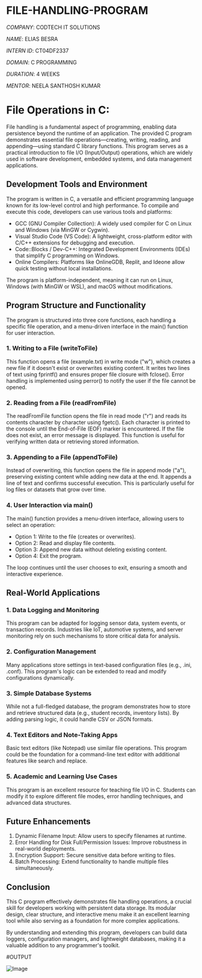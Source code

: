 # FILE-HANDLING-PROGRAM

*COMPANY*: CODTECH IT SOLUTIONS

*NAME*: ELIAS BESRA

*INTERN ID*: CT04DF2337

*DOMAIN*: C PROGRAMMING

*DURATION*: 4 WEEKS

*MENTOR*: NEELA SANTHOSH KUMAR

# File Operations in C:  

File handling is a fundamental aspect of programming, enabling data persistence beyond the runtime of an application. The provided C program demonstrates essential file operations—creating, writing, reading, and appending—using standard C library functions. This program serves as a practical introduction to file I/O (Input/Output) operations, which are widely used in software development, embedded systems, and data management applications.  

## Development Tools and Environment  

The program is written in C, a versatile and efficient programming language known for its low-level control and high performance. To compile and execute this code, developers can use various tools and platforms:  

- GCC (GNU Compiler Collection): A widely used compiler for C on Linux and Windows (via MinGW or Cygwin).  
- Visual Studio Code (VS Code): A lightweight, cross-platform editor with C/C++ extensions for debugging and execution.  
- Code::Blocks / Dev-C++: Integrated Development Environments (IDEs) that simplify C programming on Windows.  
- Online Compilers: Platforms like OnlineGDB, Replit, and Ideone allow quick testing without local installations.  

The program is platform-independent, meaning it can run on Linux, Windows (with MinGW or WSL), and macOS without modifications.  

## Program Structure and Functionality  

The program is structured into three core functions, each handling a specific file operation, and a menu-driven interface in the main() function for user interaction.  

### 1. Writing to a File (writeToFile)  
This function opens a file (example.txt) in write mode ("w"), which creates a new file if it doesn't exist or overwrites existing content. It writes two lines of text using fprintf() and ensures proper file closure with fclose(). Error handling is implemented using perror() to notify the user if the file cannot be opened.  

### 2. Reading from a File (readFromFile)  
The readFromFile function opens the file in read mode ("r") and reads its contents character by character using fgetc(). Each character is printed to the console until the End-of-File (EOF) marker is encountered. If the file does not exist, an error message is displayed. This function is useful for verifying written data or retrieving stored information.  

### 3. Appending to a File (appendToFile)  
Instead of overwriting, this function opens the file in append mode ("a"), preserving existing content while adding new data at the end. It appends a line of text and confirms successful execution. This is particularly useful for log files or datasets that grow over time.  

### 4. User Interaction via main()  
The main() function provides a menu-driven interface, allowing users to select an operation:  
- Option 1: Write to the file (creates or overwrites).  
- Option 2: Read and display file contents.  
- Option 3: Append new data without deleting existing content.  
- Option 4: Exit the program.  

The loop continues until the user chooses to exit, ensuring a smooth and interactive experience.  

## Real-World Applications  

### 1. Data Logging and Monitoring  
This program can be adapted for logging sensor data, system events, or transaction records. Industries like IoT, automotive systems, and server monitoring rely on such mechanisms to store critical data for analysis.  

### 2. Configuration Management  
Many applications store settings in text-based configuration files (e.g., .ini, .conf). This program's logic can be extended to read and modify configurations dynamically.  

### 3. Simple Database Systems  
While not a full-fledged database, the program demonstrates how to store and retrieve structured data (e.g., student records, inventory lists). By adding parsing logic, it could handle CSV or JSON formats.  

### 4. Text Editors and Note-Taking Apps  
Basic text editors (like Notepad) use similar file operations. This program could be the foundation for a command-line text editor with additional features like search and replace.  

### 5. Academic and Learning Use Cases  
This program is an excellent resource for teaching file I/O in C. Students can modify it to explore different file modes, error handling techniques, and advanced data structures.  

## Future Enhancements  

1. Dynamic Filename Input: Allow users to specify filenames at runtime.  
2. Error Handling for Disk Full/Permission Issues: Improve robustness in real-world deployments.  
3. Encryption Support: Secure sensitive data before writing to files.  
4. Batch Processing: Extend functionality to handle multiple files simultaneously.  

## Conclusion  

This C program effectively demonstrates file handling operations, a crucial skill for developers working with persistent data storage. Its modular design, clear structure, and interactive menu make it an excellent learning tool while also serving as a foundation for more complex applications.  

By understanding and extending this program, developers can build data loggers, configuration managers, and lightweight databases, making it a valuable addition to any programmer's toolkit.

#OUTPUT

![Image](https://github.com/user-attachments/assets/d0fa0660-18fe-4ba1-a1a4-1bd092a4b3d7)
